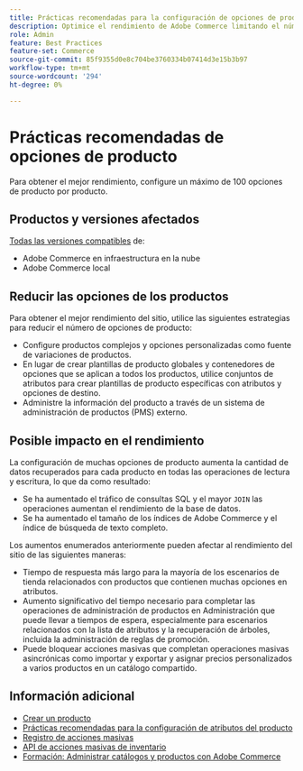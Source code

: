 ```yaml
---
title: Prácticas recomendadas para la configuración de opciones de producto
description: Optimice el rendimiento de Adobe Commerce limitando el número de opciones de producto.
role: Admin
feature: Best Practices
feature-set: Commerce
source-git-commit: 85f9355d0e8c704be3760334b07414d3e15b3b97
workflow-type: tm+mt
source-wordcount: '294'
ht-degree: 0%

---
```



# Prácticas recomendadas de opciones de producto

Para obtener el mejor rendimiento, configure un máximo de 100 opciones de producto por producto.

## Productos y versiones afectados

[Todas las versiones compatibles](../../../release/versions.md) de:

- Adobe Commerce en infraestructura en la nube
- Adobe Commerce local

## Reducir las opciones de los productos

Para obtener el mejor rendimiento del sitio, utilice las siguientes estrategias para reducir el número de opciones de producto:

- Configure productos complejos y opciones personalizadas como fuente de variaciones de productos.
- En lugar de crear plantillas de producto globales y contenedores de opciones que se aplican a todos los productos, utilice conjuntos de atributos para crear plantillas de producto específicas con atributos y opciones de destino.
- Administre la información del producto a través de un sistema de administración de productos (PMS) externo.

## Posible impacto en el rendimiento

La configuración de muchas opciones de producto aumenta la cantidad de datos recuperados para cada producto en todas las operaciones de lectura y escritura, lo que da como resultado:

- Se ha aumentado el tráfico de consultas SQL y el mayor `JOIN` las operaciones aumentan el rendimiento de la base de datos.
- Se ha aumentado el tamaño de los índices de Adobe Commerce y el índice de búsqueda de texto completo.

Los aumentos enumerados anteriormente pueden afectar al rendimiento del sitio de las siguientes maneras:

- Tiempo de respuesta más largo para la mayoría de los escenarios de tienda relacionados con productos que contienen muchas opciones en atributos.
- Aumento significativo del tiempo necesario para completar las operaciones de administración de productos en Administración que puede llevar a tiempos de espera, especialmente para escenarios relacionados con la lista de atributos y la recuperación de árboles, incluida la administración de reglas de promoción.
- Puede bloquear acciones masivas que completan operaciones masivas asincrónicas como importar y exportar y asignar precios personalizados a varios productos en un catálogo compartido.

## Información adicional

- [Crear un producto](https://experienceleague.adobe.com/docs/commerce-admin/catalog/products/product-create.html)
- [Prácticas recomendadas para la configuración de atributos del producto](product-attributes-and-options.md)
- [Registro de acciones masivas](https://docs.magento.com/user-guide/system/action-log-bulk-actions.html)
- [API de acciones masivas de inventario](https://developer.adobe.com/commerce/webapi/rest/inventory/bulk-inventory/)
- [Formación: Administrar catálogos y productos con Adobe Commerce](https://learning.adobe.com/catalog/adobe_commerce/cours000000000098643.html)

